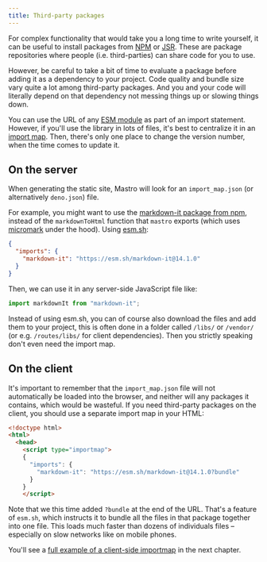 ```yaml
---
title: Third-party packages
---
```


For complex functionality that would take you a long time to write yourself, it can be useful to install packages from [NPM](https://www.npmjs.com/) or [JSR](https://jsr.io/). These are package repositories where people (i.e. third-parties) can share code for you to use.

However, be careful to take a bit of time to evaluate a package before adding it as a dependency to your project. Code quality and bundle size vary quite a lot among third-party packages. And you and your code will literally depend on that dependency not messing things up or slowing things down.

You can use the URL of any [ESM module](https://developer.mozilla.org/en-US/docs/Web/JavaScript/Guide/Modules) as part of an import statement. However, if you'll use the library in lots of files, it's best to centralize it in an [import map](https://developer.mozilla.org/en-US/docs/Web/HTML/Reference/Elements/script/type/importmap). Then, there's only one place to change the version number, when the time comes to update it.


## On the server

When generating the static site, Mastro will look for an `import_map.json` (or alternatively `deno.json`) file.

For example, you might want to use the [markdown-it package from npm](https://www.npmjs.com/package/markdown-it), instead of the `markdownToHtml` function that `mastro` exports (which uses [micromark](https://github.com/micromark/micromark#github-flavored-markdown-gfm) under the hood). Using [esm.sh](https://esm.sh/):

```json title=import_map.json
{
  "imports": {
    "markdown-it": "https://esm.sh/markdown-it@14.1.0"
  }
}
```

Then, we can use it in any server-side JavaScript file like:

```js
import markdownIt from "markdown-it";
```

Instead of using esm.sh, you can of course also download the files and add them to your project, this is often done in a folder called `/libs/` or `/vendor/` (or e.g. `/routes/libs/` for client dependencies). Then you strictly speaking don't even need the import map.


## On the client

It's important to remember that the `import_map.json` file will not automatically be loaded into the browser, and neither will any packages it contains, which would be wasteful. If you need third-party packages on the client, you should use a separate import map in your HTML:

```html
<!doctype html>
<html>
  <head>
    <script type="importmap">
    {
      "imports": {
        "markdown-it": "https://esm.sh/markdown-it@14.1.0?bundle"
      }
    }
    </script>
```

Note that we this time added `?bundle` at the end of the URL. That's a feature of `esm.sh`, which instructs it to bundle all the files in that package together into one file. This loads much faster than dozens of individuals files – especially on slow networks like on mobile phones.

You'll see a [full example of a client-side importmap](/guide/interactivity-with-javascript-in-the-browser/#reactive-programming) in the next chapter.
